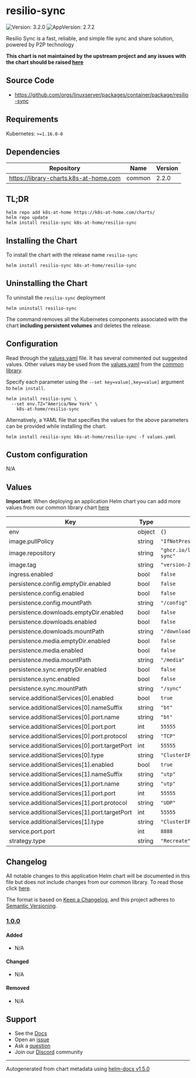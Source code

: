 # resilio-sync

![Version: 3.2.0](https://img.shields.io/badge/Version-3.2.0-informational?style=flat-square) ![AppVersion: 2.7.2](https://img.shields.io/badge/AppVersion-2.7.2-informational?style=flat-square)

Resilio Sync is a fast, reliable, and simple file sync and share solution, powered by P2P technology

**This chart is not maintained by the upstream project and any issues with the chart should be raised [here](https://github.com/k8s-at-home/charts/issues/new/choose)**

## Source Code

* <https://github.com/orgs/linuxserver/packages/container/package/resilio-sync>

## Requirements

Kubernetes: `>=1.16.0-0`

## Dependencies

| Repository | Name | Version |
|------------|------|---------|
| https://library-charts.k8s-at-home.com | common | 2.2.0 |

## TL;DR

```console
helm repo add k8s-at-home https://k8s-at-home.com/charts/
helm repo update
helm install resilio-sync k8s-at-home/resilio-sync
```

## Installing the Chart

To install the chart with the release name `resilio-sync`

```console
helm install resilio-sync k8s-at-home/resilio-sync
```

## Uninstalling the Chart

To uninstall the `resilio-sync` deployment

```console
helm uninstall resilio-sync
```

The command removes all the Kubernetes components associated with the chart **including persistent volumes** and deletes the release.

## Configuration

Read through the [values.yaml](./values.yaml) file. It has several commented out suggested values.
Other values may be used from the [values.yaml](https://github.com/k8s-at-home/library-charts/tree/main/charts/stable/common/values.yaml) from the [common library](https://github.com/k8s-at-home/library-charts/tree/main/charts/stable/common).

Specify each parameter using the `--set key=value[,key=value]` argument to `helm install`.

```console
helm install resilio-sync \
  --set env.TZ="America/New York" \
    k8s-at-home/resilio-sync
```

Alternatively, a YAML file that specifies the values for the above parameters can be provided while installing the chart.

```console
helm install resilio-sync k8s-at-home/resilio-sync -f values.yaml
```

## Custom configuration

N/A

## Values

**Important**: When deploying an application Helm chart you can add more values from our common library chart [here](https://github.com/k8s-at-home/library-charts/tree/main/charts/stable/common)

| Key | Type | Default | Description |
|-----|------|---------|-------------|
| env | object | `{}` |  |
| image.pullPolicy | string | `"IfNotPresent"` |  |
| image.repository | string | `"ghcr.io/linuxserver/resilio-sync"` |  |
| image.tag | string | `"version-2.7.2.1375"` |  |
| ingress.enabled | bool | `false` |  |
| persistence.config.emptyDir.enabled | bool | `false` |  |
| persistence.config.enabled | bool | `false` |  |
| persistence.config.mountPath | string | `"/config"` |  |
| persistence.downloads.emptyDir.enabled | bool | `false` |  |
| persistence.downloads.enabled | bool | `false` |  |
| persistence.downloads.mountPath | string | `"/downloads"` |  |
| persistence.media.emptyDir.enabled | bool | `false` |  |
| persistence.media.enabled | bool | `false` |  |
| persistence.media.mountPath | string | `"/media"` |  |
| persistence.sync.emptyDir.enabled | bool | `false` |  |
| persistence.sync.enabled | bool | `false` |  |
| persistence.sync.mountPath | string | `"/sync"` |  |
| service.additionalServices[0].enabled | bool | `true` |  |
| service.additionalServices[0].nameSuffix | string | `"bt"` |  |
| service.additionalServices[0].port.name | string | `"bt"` |  |
| service.additionalServices[0].port.port | int | `55555` |  |
| service.additionalServices[0].port.protocol | string | `"TCP"` |  |
| service.additionalServices[0].port.targetPort | int | `55555` |  |
| service.additionalServices[0].type | string | `"ClusterIP"` |  |
| service.additionalServices[1].enabled | bool | `true` |  |
| service.additionalServices[1].nameSuffix | string | `"utp"` |  |
| service.additionalServices[1].port.name | string | `"utp"` |  |
| service.additionalServices[1].port.port | int | `55555` |  |
| service.additionalServices[1].port.protocol | string | `"UDP"` |  |
| service.additionalServices[1].port.targetPort | int | `55555` |  |
| service.additionalServices[1].type | string | `"ClusterIP"` |  |
| service.port.port | int | `8888` |  |
| strategy.type | string | `"Recreate"` |  |

## Changelog

All notable changes to this application Helm chart will be documented in this file but does not include changes from our common library. To read those click [here](https://github.com/k8s-at-home/library-charts/tree/main/charts/stable/common#changelog).

The format is based on [Keep a Changelog](https://keepachangelog.com/en/1.0.0/), and this project adheres to [Semantic Versioning](https://semver.org/spec/v2.0.0.html).

### [1.0.0]

#### Added

- N/A

#### Changed

- N/A

#### Removed

- N/A

[1.0.0]: #1.0.0

## Support

- See the [Docs](https://docs.k8s-at-home.com/our-helm-charts/getting-started/)
- Open an [issue](https://github.com/k8s-at-home/charts/issues/new/choose)
- Ask a [question](https://github.com/k8s-at-home/organization/discussions)
- Join our [Discord](https://discord.gg/sTMX7Vh) community

----------------------------------------------
Autogenerated from chart metadata using [helm-docs v1.5.0](https://github.com/norwoodj/helm-docs/releases/v1.5.0)
